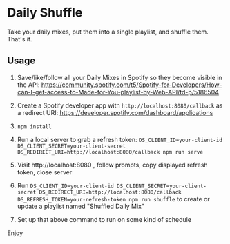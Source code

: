 # Daily Shuffle

Take your daily mixes, put them into a single playlist, and shuffle them. That's it.

## Usage

1. Save/like/follow all your Daily Mixes in Spotify so they become visible in the API: https://community.spotify.com/t5/Spotify-for-Developers/How-can-I-get-access-to-Made-for-You-playlist-by-Web-API/td-p/5186504

2. Create a Spotify developer app with `http://localhost:8080/callback` as a redirect URI: https://developer.spotify.com/dashboard/applications

3. `npm install`

4. Run a local server to grab a refresh token: `DS_CLIENT_ID=your-client-id DS_CLIENT_SECRET=your-client-secret DS_REDIRECT_URI=http://localhost:8080/callback npm run serve`

5. Visit http://localhost:8080 , follow prompts, copy displayed refresh token, close server

6. Run `DS_CLIENT_ID=your-client-id DS_CLIENT_SECRET=your-client-secret DS_REDIRECT_URI=http://localhost:8080/callback DS_REFRESH_TOKEN=your-refresh-token npm run shuffle` to create or update a playlist named "Shuffled Daily Mix"

7. Set up that above command to run on some kind of schedule

Enjoy
